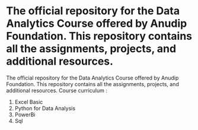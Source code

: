 # The official repository for the Data Analytics Course offered by Anudip Foundation. This repository contains all the assignments, projects, and additional resources.

The official repository for the Data Analytics Course offered by Anudip Foundation. This repository contains all the assignments, projects, and additional resources.
Course curriculum : 
1. Excel Basic
2. Python for Data Analysis
3. PowerBi
4. Sql

